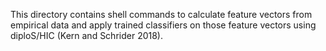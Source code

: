 This directory contains shell commands to calculate feature vectors from empirical data and apply trained classifiers on those feature vectors using diploS/HIC (Kern and Schrider 2018). 
